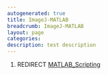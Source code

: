 ```yaml
---
autogenerated: true
title: ImageJ-MATLAB
breadcrumb: ImageJ-MATLAB
layout: page
categories: 
description: test description
---
```


1.  REDIRECT [MATLAB\_Scripting](MATLAB_Scripting )
